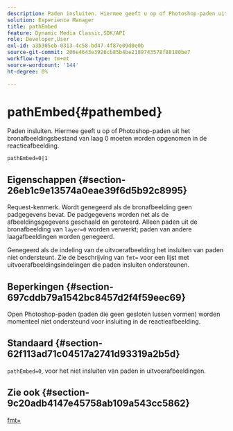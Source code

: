 ```yaml
---
description: Paden insluiten. Hiermee geeft u op of Photoshop-paden uit het bronafbeeldingsbestand van laag 0 moeten worden opgenomen in de reactieafbeelding.
solution: Experience Manager
title: pathEmbed
feature: Dynamic Media Classic,SDK/API
role: Developer,User
exl-id: a3b305eb-0313-4c58-bd47-4f87e09d0e0b
source-git-commit: 206e4643e3926cb85b4be2189743578f88180be7
workflow-type: tm+mt
source-wordcount: '144'
ht-degree: 0%

---
```


# pathEmbed{#pathembed}

Paden insluiten. Hiermee geeft u op of Photoshop-paden uit het bronafbeeldingsbestand van laag 0 moeten worden opgenomen in de reactieafbeelding.

`pathEmbed=0|1`

## Eigenschappen {#section-26eb1c9e13574a0eae39f6d5b92c8995}

Request-kenmerk. Wordt genegeerd als de bronafbeelding geen padgegevens bevat. De padgegevens worden net als de afbeeldingsgegevens geschaald en geroteerd. Alleen paden uit de bronafbeelding van `layer=0` worden verwerkt; paden van andere laagafbeeldingen worden genegeerd.

Genegeerd als de indeling van de uitvoerafbeelding het insluiten van paden niet ondersteunt. Zie de beschrijving van `fmt=` voor een lijst met uitvoerafbeeldingsindelingen die paden insluiten ondersteunen.

## Beperkingen {#section-697cddb79a1542bc8457d2f4f59eec69}

Open Photoshop-paden (paden die geen gesloten lussen vormen) worden momenteel niet ondersteund voor insluiting in de reactieafbeelding.

## Standaard {#section-62f113ad71c04517a2741d93319a2b5d}

`pathEmbed=0`, voor het niet insluiten van paden in uitvoerafbeeldingen.

## Zie ook {#section-9c20adb4147e45758ab109a543cc5862}

[fmt=](../../../../../is-api/http-ref/image-serving-api-ref/c-http-protocol-reference/c-command-reference/r-is-http-fmt.md#reference-cdf10043423b45ba9fe15157fb3ae37a)
